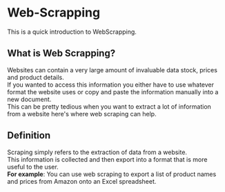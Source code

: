 # Web-Scrapping
This is a quick introduction to WebScrapping.

## What is Web Scrapping?
Websites can contain a very large amount of invaluable data stock, prices and product
details. </br>
If you wanted to access this information you either have to use whatever format the website uses or copy and paste the information manually into a new document.</br>
This can be pretty tedious when you want to extract a lot of information from a website here's where web scraping can help. </br>


## Definition
Scraping simply refers to the extraction of data from a website.</br>
This information is collected and then export into a format that is more useful to the user.</br>
<b>For example</b>: You can use web scraping to export a list of product names and prices from Amazon onto an Excel spreadsheet. </br>

